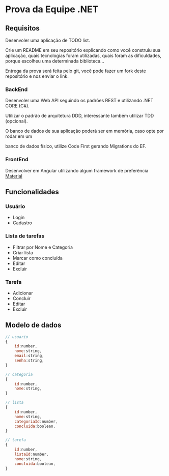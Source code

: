 # Prova da Equipe .NET

## Requisitos

Desenvoler uma aplicação de TODO list.

Crie um README em seu repositório explicando como você construiu sua aplicação, quais tecnologias foram utilizadas,
quais foram as dificuldades, porque escolheu uma determinada biblioteca...

Entrega da prova será feita pelo git, você pode fazer um fork deste repositório e nos enviar o link.

### BackEnd

Desenvoler uma Web API seguindo os padrões REST e utilizando .NET CORE (C#).

Utilizar o padrão de arquitetura DDD, interessante também utilizar TDD (opcional).

O banco de dados de sua aplicação poderá ser em memória, caso opte por rodar em um 

banco de dados físico, utilize Code First gerando Migrations do EF.


### FrontEnd

Desenvolver em Angular utilizando algum framework de preferência [Material](https://material.angular.io/)


## Funcionalidades

### Usuário

- Login
- Cadastro

### Lista de tarefas

- Filtrar por Nome e Categoria
- Criar lista
- Marcar como concluída
- Editar
- Excluir

### Tarefa

- Adicionar
- Concluir
- Editar
- Excluir


## Modelo de dados

```js
// usuario
{
    id:number,
    nome:string,
    email:string,
    senha:string,
}

// categoria
{
    id:number,
    nome:string,
}

// lista
{
    id:number,
    nome:string,
    categoriaId:number,
    concluida:boolean,
}

// tarefa
{
    id:number,
    listaId:number,
    nome:string,
    concluida:boolean,
}
```